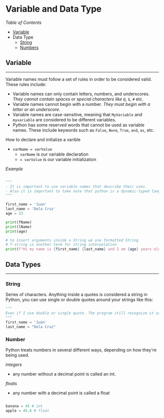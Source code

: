 # Variable and Data Type

*Table of Contents*

- [Variable](#variable)
- Data Type
    - [String](#string)
    - [Numbers](#number)

## Variable
---

Variable names must follow a set of rules in order to be considered valid.
These rules include:

- Variable names can only contain letters, numbers, and underscores. _They cannot contain spaces or special characters like_ `@`, `$`, `#` etc.
- Variable names cannot begin with a number. _They must begin with a letter or an underscore_.
- Variable names are case-sensitive, meaning that `MyVariable` and `myvariable` are considered to be different variables.
- Python has some reserved words that cannot be used as variable names. These include keywords such as `False`, `None`, `True`, `and`, `as`, etc.

How to declare and initialize a varible
- `varName = varValue`
    - `varName` is our variable declaration
    - `= varValue` is our variable initialization

*Example*

```python

"""
- It is important to use variable names that describe their uses.
- Also it is important to take note that python is a dynamic-typed language.
"""

first_name = 'Juan'
last_name = 'Dela Cruz'
age = 23

print(fName)
print(lName)
print(age)

# to insert arguments inside a String we use formatted String
# f-string is another term for string interpolation
print(f"Hi my name is {first_name} {last_name} and I am {age} years old.")

```
## Data Types
---

### String

Series of characters. Anything inside a quotes is considered a string in Python, you can use single or double quotes around your strings like this:

```python
"""
Even if I use double or single quote. The program still recognize it as a string.
"""
first_name = 'Juan'
last_name = "Dela Cruz"

```

### Number

Python treats numbers in several different ways, depending on how they're being used.

*integers*
- any number without a decimal point is called an int.

*floats*
- any number with a decimal point is called a float

```python

banana = 45 # int
apple = 45.6 # float

```